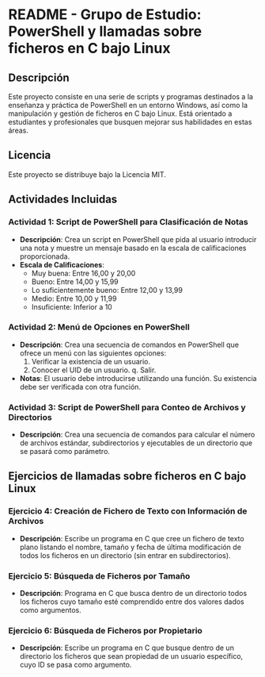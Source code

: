 # README - Grupo de Estudio: PowerShell y llamadas sobre ficheros en C bajo Linux

## Descripción
Este proyecto consiste en una serie de scripts y programas destinados a la enseñanza y práctica de PowerShell en un entorno Windows, así como la manipulación y gestión de ficheros en C bajo Linux. Está orientado a estudiantes y profesionales que busquen mejorar sus habilidades en estas áreas.

## Licencia
Este proyecto se distribuye bajo la Licencia MIT.

## Actividades Incluidas

### Actividad 1: Script de PowerShell para Clasificación de Notas
- **Descripción**: Crea un script en PowerShell que pida al usuario introducir una nota y muestre un mensaje basado en la escala de calificaciones proporcionada.
- **Escala de Calificaciones**:
  - Muy buena: Entre 16,00 y 20,00
  - Bueno: Entre 14,00 y 15,99
  - Lo suficientemente bueno: Entre 12,00 y 13,99
  - Medio: Entre 10,00 y 11,99
  - Insuficiente: Inferior a 10

### Actividad 2: Menú de Opciones en PowerShell
- **Descripción**: Crea una secuencia de comandos en PowerShell que ofrece un menú con las siguientes opciones:
  1. Verificar la existencia de un usuario.
  2. Conocer el UID de un usuario.
  q. Salir.
- **Notas**: El usuario debe introducirse utilizando una función. Su existencia debe ser verificada con otra función.

### Actividad 3: Script de PowerShell para Conteo de Archivos y Directorios
- **Descripción**: Crea una secuencia de comandos para calcular el número de archivos estándar, subdirectorios y ejecutables de un directorio que se pasará como parámetro.

## Ejercicios de llamadas sobre ficheros en C bajo Linux

### Ejercicio 4: Creación de Fichero de Texto con Información de Archivos
- **Descripción**: Escribe un programa en C que cree un fichero de texto plano listando el nombre, tamaño y fecha de última modificación de todos los ficheros en un directorio (sin entrar en subdirectorios).

### Ejercicio 5: Búsqueda de Ficheros por Tamaño
- **Descripción**: Programa en C que busca dentro de un directorio todos los ficheros cuyo tamaño esté comprendido entre dos valores dados como argumentos.

### Ejercicio 6: Búsqueda de Ficheros por Propietario
- **Descripción**: Escribe un programa en C que busque dentro de un directorio los ficheros que sean propiedad de un usuario específico, cuyo ID se pasa como argumento.


